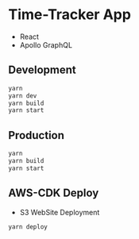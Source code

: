 # Time-Tracker App

* React
* Apollo GraphQL

## Development

```bash
yarn
yarn dev
yarn build
yarn start
```

## Production

```bash
yarn
yarn build
yarn start
```

## AWS-CDK Deploy

* S3 WebSite Deployment

```bash
yarn deploy
```
